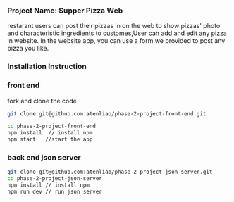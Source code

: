 ### Project Name: Supper Pizza Web 
restarant users can post their pizzas in on the web to show pizzas' photo and characteristic ingredients to customes,User can add and edit any pizza in website. 
In the website app, you can use a form we provided to post any pizza you like. 

### Installation Instruction

### front end
fork and clone the code
```sh
git clone git@github.com:atenliao/phase-2-project-front-end.git 

cd phase-2-project-front-end
npm install  // install npm
npm start   //start the app
```
### back end json server
```sh
git clone git@github.com:atenliao/phase-2-project-json-server.git
cd phase-2-project-json-server
npm install // install npm
npm run dev // run json server
```

